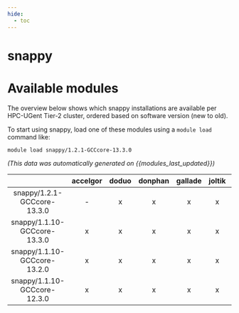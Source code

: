 ```yaml
---
hide:
  - toc
---
```


snappy
======

# Available modules


The overview below shows which snappy installations are available per HPC-UGent Tier-2 cluster, ordered based on software version (new to old).

To start using snappy, load one of these modules using a `module load` command like:

```shell
module load snappy/1.2.1-GCCcore-13.3.0
```

*(This data was automatically generated on {{modules_last_updated}})*  

| |accelgor|doduo|donphan|gallade|joltik|shinx|
| :---: | :---: | :---: | :---: | :---: | :---: | :---: |
|snappy/1.2.1-GCCcore-13.3.0|-|x|x|x|x|-|
|snappy/1.1.10-GCCcore-13.3.0|x|x|x|x|x|x|
|snappy/1.1.10-GCCcore-13.2.0|x|x|x|x|x|x|
|snappy/1.1.10-GCCcore-12.3.0|x|x|x|x|x|x|
